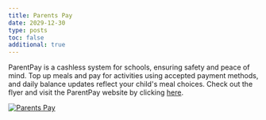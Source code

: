 ```yaml
---
title: Parents Pay
date: 2029-12-30
type: posts
toc: false
additional: true
---
```

ParentPay is a cashless system for schools, ensuring safety and peace of mind. Top up meals and pay for activities using accepted payment methods, and daily balance updates reflect your child's meal choices. Check out the flyer and visit the ParentPay website by clicking [here](https://stjosephsbolton.org.uk/wp-content/uploads/2019/02/ParentFlyer-2018.pdf).

[![Parents Pay](https://stjosephsbolton.org.uk/wp-content/uploads/2019/02/Parentpay.jpg)](https://www.parentpay.com/)